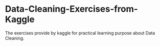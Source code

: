 # Data-Cleaning-Exercises-from-Kaggle
The exercises provide by kaggle for practical learning purpose about Data Cleaning. 
